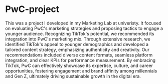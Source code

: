 # PwC-project

This was a project I developed in my Marketing Lab at univeristy. It focused on evaluating PwC's marketing strategies and proposing tactics to engage a younger audience. Recognizing TikTok's potential, we recommended its integration into PwC's marketing mix. Through extensive research, we identified TikTok's appeal to younger demographics and developed a tailored content strategy, emphasizing authenticity and creativity. Our recommendations included diverse content formats, seamless platform integration, and clear KPIs for performance measurement. By embracing TikTok, PwC can effectively showcase its expertise, culture, and career opportunities, fostering engagement and brand affinity among millennials and Gen Z, ultimately driving sustainable growth in the digital era.
